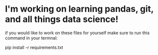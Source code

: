 # I'm working on learning pandas, git, and all things data science!

if you would like to work on these files for yourself make sure to run this command in your termnal: 

pip install -r requirements.txt
